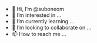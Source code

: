 - 👋 Hi, I’m @suboneom
- 👀 I’m interested in ...
- 🌱 I’m currently learning ...
- 💞️ I’m looking to collaborate on ...
- 📫 How to reach me ...

<!---
suboneom/suboneom is a ✨ special ✨ repository because its `README.md` (this file) appears on your GitHub profile.
You can click the Preview link to take a look at your changes.
--->
